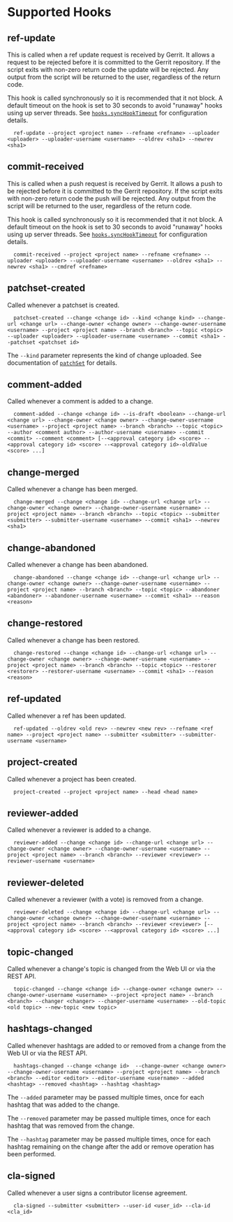 Supported Hooks
===============

ref-update
----------

This is called when a ref update request is received by Gerrit. It allows a
request to be rejected before it is committed to the Gerrit repository. If
the script exits with non-zero return code the update will be rejected. Any
output from the script will be returned to the user, regardless of the return
code.

This hook is called synchronously so it is recommended that it not block. A
default timeout on the hook is set to 30 seconds to avoid "runaway" hooks using
up server threads.  See [`hooks.syncHookTimeout`][1] for configuration details.

```
  ref-update --project <project name> --refname <refname> --uploader <uploader> --uploader-username <username> --oldrev <sha1> --newrev <sha1>
```

commit-received
---------------

This is called when a push request is received by Gerrit. It allows a push to be
rejected before it is committed to the Gerrit repository. If the script exits
with non-zero return code the push will be rejected. Any output from the script
will be returned to the user, regardless of the return code.

This hook is called synchronously so it is recommended that it not block. A
default timeout on the hook is set to 30 seconds to avoid "runaway" hooks using
up server threads.  See [`hooks.syncHookTimeout`][1] for configuration details.

```
  commit-received --project <project name> --refname <refname> --uploader <uploader> --uploader-username <username> --oldrev <sha1> --newrev <sha1> --cmdref <refname>
```

patchset-created
----------------

Called whenever a patchset is created.

```
  patchset-created --change <change id> --kind <change kind> --change-url <change url> --change-owner <change owner> --change-owner-username <username> --project <project name> --branch <branch> --topic <topic> --uploader <uploader> --uploader-username <username> --commit <sha1> --patchset <patchset id>
```

The `--kind` parameter represents the kind of change uploaded. See documentation
of [`patchSet`][2] for details.

comment-added
-------------

Called whenever a comment is added to a change.

```
  comment-added --change <change id> --is-draft <boolean> --change-url <change url> --change-owner <change owner> --change-owner-username <username> --project <project name> --branch <branch> --topic <topic> --author <comment author> --author-username <username> --commit <commit> --comment <comment> [--<approval category id> <score> --<approval category id> <score> --<approval category id>-oldValue <score> ...]
```

change-merged
-------------

Called whenever a change has been merged.

```
  change-merged --change <change id> --change-url <change url> --change-owner <change owner> --change-owner-username <username> --project <project name> --branch <branch> --topic <topic> --submitter <submitter> --submitter-username <username> --commit <sha1> --newrev <sha1>
```

change-abandoned
----------------

Called whenever a change has been abandoned.

```
  change-abandoned --change <change id> --change-url <change url> --change-owner <change owner> --change-owner-username <username> --project <project name> --branch <branch> --topic <topic> --abandoner <abandoner> --abandoner-username <username> --commit <sha1> --reason <reason>
```

change-restored
---------------

Called whenever a change has been restored.

```
  change-restored --change <change id> --change-url <change url> --change-owner <change owner> --change-owner-username <username> --project <project name> --branch <branch> --topic <topic> --restorer <restorer> --restorer-username <username> --commit <sha1> --reason <reason>
```

ref-updated
-----------

Called whenever a ref has been updated.

```
  ref-updated --oldrev <old rev> --newrev <new rev> --refname <ref name> --project <project name> --submitter <submitter> --submitter-username <username>
```

project-created
---------------

Called whenever a project has been created.

```
  project-created --project <project name> --head <head name>
```

reviewer-added
--------------

Called whenever a reviewer is added to a change.

```
  reviewer-added --change <change id> --change-url <change url> --change-owner <change owner> --change-owner-username <username> --project <project name> --branch <branch> --reviewer <reviewer> --reviewer-username <username>
```

reviewer-deleted
----------------

Called whenever a reviewer (with a vote) is removed from a change.

```
  reviewer-deleted --change <change id> --change-url <change url> --change-owner <change owner> --change-owner-username <username> --project <project name> --branch <branch> --reviewer <reviewer> [--<approval category id> <score> --<approval category id> <score> ...]
```

topic-changed
-------------

Called whenever a change's topic is changed from the Web UI or via the REST API.

```
  topic-changed --change <change id> --change-owner <change owner> --change-owner-username <username> --project <project name> --branch <branch> --changer <changer> --changer-username <username> --old-topic <old topic> --new-topic <new topic>
```

hashtags-changed
----------------

Called whenever hashtags are added to or removed from a change from the Web UI
or via the REST API.

```
  hashtags-changed --change <change id>  --change-owner <change owner> --change-owner-username <username> --project <project name> --branch <branch> --editor <editor> --editor-username <username> --added <hashtag> --removed <hashtag> --hashtag <hashtag>
```

The `--added` parameter may be passed multiple times, once for each
hashtag that was added to the change.

The `--removed` parameter may be passed multiple times, once for each
hashtag that was removed from the change.

The `--hashtag` parameter may be passed multiple times, once for each
hashtag remaining on the change after the add or remove operation has
been performed.

cla-signed
----------

Called whenever a user signs a contributor license agreement.

```
  cla-signed --submitter <submitter> --user-id <user_id> --cla-id <cla_id>
```

[1]: config.md#hooks.syncHookTimeout
[2]: ../../../Documentation/json.html#patchSet
